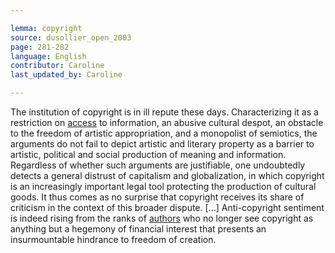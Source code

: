 ```yaml
---

lemma: copyright
source: dusollier_open_2003
page: 281-282
language: English
contributor: Caroline
last_updated_by: Caroline

---
```


The institution of copyright is in ill repute these days. Characterizing it as a restriction on [access](OpenAccess.html) to information, an abusive cultural despot, an obstacle to the freedom of artistic appropriation, and a monopolist of semiotics, the arguments do not fail to depict artistic and literary property as a barrier to artistic, political and social production of meaning and information. Regardless of whether such arguments are justifiable, one undoubtedly detects a general distrust of capitalism and globalization, in which copyright is an increasingly important legal tool protecting the production of cultural goods. It thus comes as no surprise  that copyright receives its share of criticism in the context of this broader dispute. [...] Anti-copyright sentiment is indeed rising from the ranks of [authors](author.html) who no longer see copyright as anything but a hegemony of financial interest that presents an insurmountable hindrance to freedom of creation.
